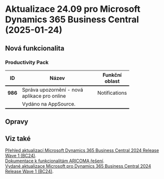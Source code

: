 ﻿# Aktualizace 24.09 pro Microsoft Dynamics 365 Business Central (2025-01-24)

## Nová funkcionalita

### Productivity Pack
<table style="width:80%"><tr><th style="width:8%">ID</th><th style="width:70%">Název</th><th style="width:22%">Funkční oblast</th></tr>
<tr>
        <td style="border-top: 2px solid #000;"><b>986</b></td>
        <td style="border-top: 2px solid #000;">Správa upozornění - nová aplikace pro online</td>
        <td style="border-top: 2px solid #000;">Notifications</td>
        </tr><tr>
            <td style="border-bottom: 2px solid #000;"></td>
            <td style="border-bottom: 2px solid #000;" colspan="2"><div><span style="color:rgba(0, 0, 0, 0.9);display:inline !important;">Vydáno na AppSource.</span><br> </div></td>
            </tr> </table>

## Opravy

## Viz také 

[Přehled aktualizací Microsoft Dynamics 365 Business Central 2024 Release Wave 1 (BC24)](Updates-bc24.md).  
[Dokumentace k funkcionalitám ARICOMA řešení](https://www.aricoma.com/docs/cs-cz/dynamics365/business-central/Solutions/solutions.html).    
[Vydané aktualizace Microsoft pro Dynamics 365 Business Central 2024 Release Wave 1 (BC24)](https://learn.microsoft.com/en-us/dynamics365/business-central/dev-itpro/whatsnew/whatsnew-update-24-1). 

